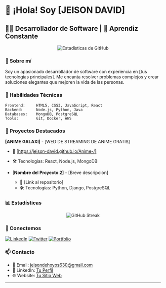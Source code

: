
# 👋 ¡Hola! Soy [JEISON DAVID]

## 👨‍💻 Desarrollador de Software | 🌱 Aprendiz Constante

<p align="center">
  <img src="https://github-readme-stats.vercel.app/api?username=JEISON-DAVID&show_icons=true&theme=radical" alt="Estadísticas de GitHub"/>
</p>

### 🚀 Sobre mí

Soy un apasionado desarrollador de software con experiencia en [tus tecnologías principales]. Me encanta resolver problemas complejos y crear soluciones elegantes que mejoren la vida de las personas.

### 💼 Habilidades Técnicas

```text
Frontend:     HTML5, CSS3, JavaScript, React
Backend:      Node.js, Python, Java
Databases:    MongoDB, PostgreSQL
Tools:        Git, Docker, AWS
```

### 🌟 Proyectos Destacados

**[ANIME GALAXI]** - [WED DE STREAMING DE ANIME GRATIS]
  - 🔗 [https://jeison-david.github.io/Anime-/]
  - 🛠️ Tecnologías: React, Node.js, MongoDB

- **[Nombre del Proyecto 2]** - [Breve descripción]
  - 🔗 [Link al repositorio]
  - 🛠️ Tecnologías: Python, Django, PostgreSQL

### 📊 Estadísticas

<p align="center">
  <img src="https://github-readme-streak-stats.herokuapp.com/?username=JEISON-DAVID&show_icons=true&theme=radical" alt="GitHub Streak"/>
</p>

### 🤝 Conectemos

[![LinkedIn](https://img.shields.io/badge/-LinkedIn-0077B5?style=flat&logo=LinkedIn&logoColor=white)](TU-LINK-LINKEDIN)
[![Twitter](https://img.shields.io/badge/-Twitter-1DA1F2?style=flat&logo=Twitter&logoColor=white)](TU-LINK-TWITTER)
[![Portfolio](https://img.shields.io/badge/-Portfolio-000000?style=flat&logo=react&logoColor=white)](TU-LINK-PORTFOLIO)

### 📫 Contacto

- 📧 Email: jeisondehoyos630@gmail.com
- 💼 LinkedIn: [Tu Perfil](TU-LINK-LINKEDIN)
- 🌐 Website: [Tu Sitio Web](TU-LINK-WEBSITE)

---
